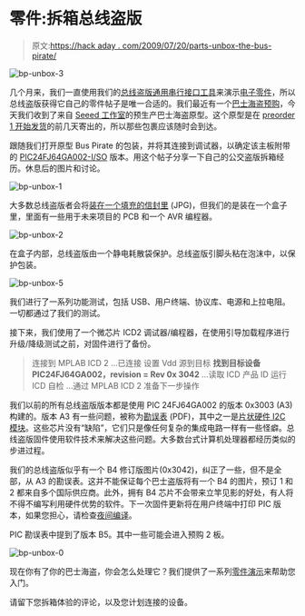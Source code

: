 # 零件:拆箱总线盗版

> 原文:[https://hack aday . com/2009/07/20/parts-unbox-the-bus-pirate/](https://hackaday.com/2009/07/20/parts-unboxing-the-bus-pirate/)

![bp-unbox-3](../Images/fb36934c7869e199de5f9a3e3d6d9c86.png "bp-unbox-3")

几个月来，我们一直使用我们的[总线盗版通用串行接口工具](http://www.buspirate.com)来演示[电子零件](http://hackaday.com/category/parts/)，所以总线盗版获得它自己的零件帖子是唯一合适的。我们最近有一个[巴士海盗预购](http://hackaday.com/2009/06/25/bus-pirate-preorders-open/)，今天我们收到了来自 [Seeed 工作室](http://www.seeedstudio.com/depot/)的预生产巴士海盗原型。这个原型是在 [preorder 1 开始发货](http://hackaday.com/2009/07/16/bus-pirate-preorder-1-ships/)的前几天寄出的，所以那些包裹应该随时会到达。

跟随我们打开原型 Bus Pirate 的包装，并将其连接到调试器，以确定该主板附带的 [PIC24FJ64GA002-I/SO](http://www.microchip.com/wwwproducts/Devices.aspx?dDocName=en026374) 版本。用这个帖子分享一下自己的公交盗版拆箱经历。休息后的图片和讨论。

![bp-unbox-1](../Images/86732bcf2f9b0ecd1f942964aefef3e3.png "bp-unbox-1")

大多数总线盗版者会将[装在一个填充的信封里](http://hackaday.com/wp-content/uploads/2009/07/ready-envelope-470.jpg?w=470&h=312) (JPG)，但我们的是装在一个盒子里，里面有一些用于未来项目的 PCB 和一个 AVR 编程器。

![bp-unbox-2](../Images/60d62b97a1c9f0a7e44f5d4553ab22fe.png "bp-unbox-2")

在盒子内部，总线盗版由一个静电耗散袋保护。总线盗版引脚头粘在泡沫中，以保护包装。

![bp-unbox-5](../Images/7d0ad82ed4b6776bd115eee90f795cde.png "bp-unbox-5")

我们进行了一系列功能测试，包括 USB、用户终端、协议库、电源和上拉电阻。一切都通过了我们的测试。

接下来，我们使用了一个微芯片 ICD2 调试器/编程器，在使用引导加载程序进行升级/降级测试之前，对固件进行了备份。

> 连接到 MPLAB ICD 2
> …已连接
> 设置 Vdd 源到目标
> **找到目标设备 PIC24FJ64GA002，revision = Rev 0x 3042**
> …读取 ICD 产品 ID
> 运行 ICD 自检
> …通过
> MPLAB ICD 2 准备下一步操作

我们以前的所有总线盗版版本都是使用 PIC 24FJ64GA002 的版本 0x3003 (A3)构建的。版本 A3 有一些问题，被称为[勘误表](http://ww1.microchip.com/downloads/en/DeviceDoc/80470a.pdf) (PDF)，其中之一是[片状硬件 I2C 模块](http://www.google.com/codesearch/url?ct=ext&url=http://forum.microchip.com/tm.aspx%3Fm%3D271183%26mpage%3D1&usg=AFQjCNFvedVtagkyXzTS-vmSKIk3OE0eiw)。这些芯片没有“缺陷”，它们只是像任何复杂的集成电路一样有一些怪癖。总线盗版固件使用软件技术来解决这些问题。大多数台式计算机处理器都经历类似的步进过程。

我们的总线盗版似乎有一个 B4 修订版图片(0x3042)，纠正了一些，但不是全部，从 A3 的勘误表。这并不能保证每个巴士盗版将有一个 B4 的图片，预订 1 和 2 都来自多个国际供应商。此外，拥有 B4 芯片不会带来立竿见影的好处，有人将不得不编写利用硬件优势的软件。下一次固件更新将在用户终端中打印 PIC 版本，如果您担心，请检查[夜间编译](http://code.google.com/p/the-bus-pirate/source/browse/#svn/trunk/firmware/v0h-nightly)。

PIC 勘误表中提到了版本 B5。其中一些可能会进入预购 2 板。

![bp-unbox-0](../Images/b6ed3daecf541cf00b6a21a4a782c002.png "bp-unbox-0")

现在你有了你的巴士海盗，你会怎么处理它？我们提供了一系列[零件演示](http://hackaday.com/the-bus-pirate-universal-serial-interface/)来帮助您入门。

请留下您拆箱体验的评论，以及您计划连接的设备。